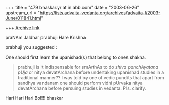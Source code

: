 +++
title = "479 bhaskar.yr at in.abb.com"
date = "2003-06-26"
upstream_url = "https://lists.advaita-vedanta.org/archives/advaita-l/2003-June/011841.html"

+++
[Archive link](https://lists.advaita-vedanta.org/archives/advaita-l/2003-June/011841.html)


praNAm Jaldhar prabhuji
Hare Krishna

prabhuji you suggested :

One should first learn the upanishad(s) that belong to ones shakha.

>  prabhuji is it indispensable for smArthAs to do *shiva panchAyatana
pUja* or nitya devatArchana before undertaking upanishad studies in a
traditional manner??  I was told by one of vedic pundits that apart from
sandhya vandanam one should perform vidhi pUrvaka nitya devatArchana before
persuing studies in vedanta.  Pls. clarify.

Hari Hari Hari Bol!!!
bhaskar



